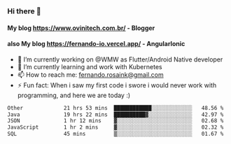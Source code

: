 ### Hi there 👋

#### My blog https://www.ovinitech.com.br/ - Blogger
#### also My blog https://fernando-io.vercel.app/ - AngularIonic

- 🔭 I’m currently working on @WMW as Flutter/Android Native developer
- 🌱 I’m currently learning and work with Kubernetes
- 📫 How to reach me: fernando.rosaink@gmail.com 
- ⚡ Fun fact: When i saw my first code i swore i would never work with programming, and here we are today :)

<!--START_SECTION:waka-->

```txt
Other             21 hrs 53 mins  ████████████░░░░░░░░░░░░░   48.56 %
Java              19 hrs 22 mins  ██████████▓░░░░░░░░░░░░░░   42.97 %
JSON              1 hr 12 mins    ▓░░░░░░░░░░░░░░░░░░░░░░░░   02.68 %
JavaScript        1 hr 2 mins     ▓░░░░░░░░░░░░░░░░░░░░░░░░   02.32 %
SQL               45 mins         ▒░░░░░░░░░░░░░░░░░░░░░░░░   01.67 %
```

<!--END_SECTION:waka-->
